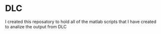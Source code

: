 # DLC
I created this reposatory to hold all of the matlab scripts that I have created to analize the output from DLC
